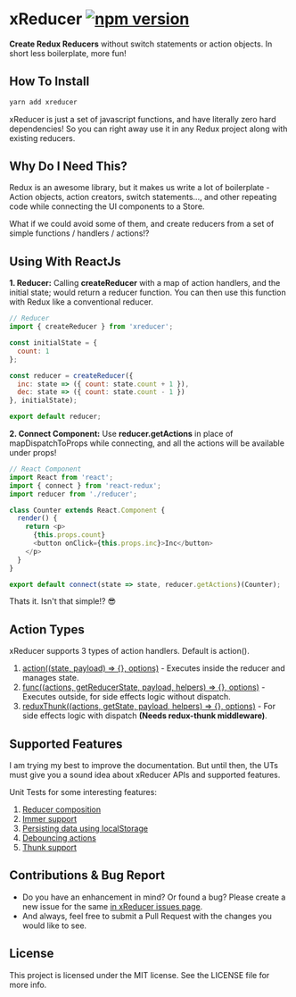 # xReducer [![npm version](https://badge.fury.io/js/xreducer.svg)](https://badge.fury.io/js/xreducer)

**Create Redux Reducers** without switch statements or action objects. In short less boilerplate, more fun!

## How To Install
```js
yarn add xreducer
```
xReducer is just a set of javascript functions, and have literally zero hard dependencies! So you can right away use it in any Redux project along with existing reducers.

## Why Do I Need This?
Redux is an awesome library, but it makes us write a lot of boilerplate - Action objects, action creators, switch statements..., and other repeating code while connecting the UI components to a Store.

What if we could avoid some of them, and create reducers from a set of simple functions / handlers / actions!?

## Using With ReactJs
**1. Reducer:** Calling **createReducer** with a map of action handlers, and the initial state; would return a reducer function. You can then use this function with Redux like a conventional reducer.
```js
// Reducer
import { createReducer } from 'xreducer';

const initialState = {
  count: 1
};

const reducer = createReducer({
  inc: state => ({ count: state.count + 1 }),
  dec: state => ({ count: state.count - 1 })
}, initialState);

export default reducer;
```
**2. Connect Component:** Use **reducer.getActions** in place of mapDispatchToProps while connecting, and all the actions will be available under props!
```js
// React Component
import React from 'react';
import { connect } from 'react-redux';
import reducer from './reducer';

class Counter extends React.Component {
  render() {
    return <p>
      {this.props.count}
      <button onClick={this.props.inc}>Inc</button>
    </p>
  }
}

export default connect(state => state, reducer.getActions)(Counter);
```
Thats it. Isn't that simple!? :sunglasses:

## Action Types
xReducer supports 3 types of action handlers. Default is action().

1. [action((state, payload) => {}, options)](https://github.com/sreenaths/xreducer/blob/master/tests/unit/action.test.js) - Executes inside the reducer and manages state.
2. [func((actions, getReducerState, payload, helpers) => {}, options)](https://github.com/sreenaths/xreducer/blob/master/tests/unit/func.test.js) - Executes outside, for side effects logic without dispatch.
3. [reduxThunk((actions, getState, payload, helpers) => {}, options)](https://github.com/sreenaths/xreducer/blob/master/tests/unit/reduxThunk.test.js) - For side effects logic with dispatch **(Needs redux-thunk middleware)**.

## Supported Features
I am trying my best to improve the documentation. But until then, the UTs must give you a sound idea about xReducer APIs and supported features.

Unit Tests for some interesting features:
1. [Reducer composition](https://github.com/sreenaths/xreducer/blob/master/tests/unit/createReducer/reducerComposition.test.js)
2. [Immer support](https://github.com/sreenaths/xreducer/blob/master/tests/unit/createReducer/onStateChange.test.js#L12)
3. [Persisting data using localStorage](https://github.com/sreenaths/xreducer/blob/master/tests/unit/createReducer/onStateChange.test.js#L106)
4. [Debouncing actions](https://github.com/sreenaths/xreducer/blob/master/tests/unit/action.test.js#L50)
5. [Thunk support](https://github.com/sreenaths/xreducer/blob/master/tests/unit/reduxThunk.test.js)

## Contributions & Bug Report

- Do you have an enhancement in mind? Or found a bug? Please create a new issue for the same [in xReducer issues page](https://github.com/sreenaths/xreducer/issues).
- And always, feel free to submit a Pull Request with the changes you would like to see.

## License

This project is licensed under the MIT license. See the LICENSE file for more info.


<!--
- Installation
- Basic
  - Explain - Handler, Action, Thunk
- Consume state & getActions
- combined reducer
- Using Immutable Helpers
  - Using Immer
  - Using Immutability Helper
- Custom type
- thunks
- Handlers object is frozen
- Perf analysis

- Will will do the dispatching for you
- Compose computed properties in reducer class using that 3rd party dep
-->
